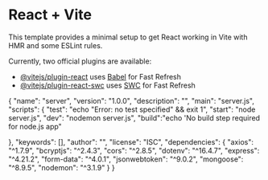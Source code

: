 # React + Vite

This template provides a minimal setup to get React working in Vite with HMR and some ESLint rules.

Currently, two official plugins are available:

- [@vitejs/plugin-react](https://github.com/vitejs/vite-plugin-react/blob/main/packages/plugin-react/README.md) uses [Babel](https://babeljs.io/) for Fast Refresh
- [@vitejs/plugin-react-swc](https://github.com/vitejs/vite-plugin-react-swc) uses [SWC](https://swc.rs/) for Fast Refresh




{
  "name": "server",
  "version": "1.0.0",
  "description": "",
  "main": "server.js",
  "scripts": {
   "test": "echo \"Error: no test specified\" && exit 1",
    "start": "node server.js",
    "dev": "nodemon server.js",
    "build":"echo 'No build step required for node.js app"
    
  },
  "keywords": [],
  "author": "",
  "license": "ISC",
  "dependencies": {
    "axios": "^1.7.9",
    "bcryptjs": "^2.4.3",
    "cors": "^2.8.5",
    "dotenv": "^16.4.7",
    "express": "^4.21.2",
    "form-data": "^4.0.1",
    "jsonwebtoken": "^9.0.2",
    "mongoose": "^8.9.5",
    "nodemon": "^3.1.9"
  }
}